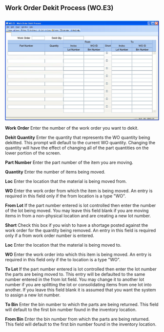 ##  Work Order Dekit Process (WO.E3)

<PageHeader />

##

![](./WO-E3-1.jpg)

**Work Order** Enter the number of the work order you want to dekit.  
  
**Dekit Quantity** Enter the quantity that represents the WO quantity being
dekitted. This prompt will default to the current WO quantity. Changing the
quantity will have the effect of changing all of the part quantities on the
lower portion of the screen.  
  
**Part Number** Enter the part number of the item you are moving.  
  
**Quantity** Enter the number of items being moved.  
  
**Loc** Enter the location that the material is being moved from.  
  
**WO** Enter the work order from which the item is being moved. An entry is
required in this field only if the from location is a type "WO".  
  
**From Lot** If the part number entered is lot controlled then enter the
number of the lot being moved. You may leave this field blank if you are
moving items in from a non-physical location and are creating a new lot
number.  
  
**Short** Check this box if you wish to have a shortage posted against the
work order for the quantity being removed. An entry in this field is required
only if a from work order number is entered.  
  
**Loc** Enter the location that the material is being moved to.  
  
**WO** Enter the work order into which this item is being moved. An entry is
required in this field only if the to location is a type "WO".  
  
**To Lot** If the part number entered is lot controlled then enter the lot
number the parts are being moved to. This entry will be defaulted to the same
number entered in the from lot field. You may change it to another lot number
if you are splitting the lot or consolidating items from one lot into another.
If you leave this field blank it is assumed that you want the system to assign
a new lot number.  
  
**To Bin** Enter the bin number to which the parts are being returned. This
field will default to the first bin number found in the inventory location.  
  
**From Bin** Enter the bin number from which the parts are being returned.
This field will default to the first bin number found in the inventory
location.  
  
  
<badge text= "Version 8.10.57" vertical="middle" />

<PageFooter />